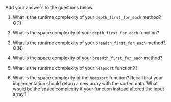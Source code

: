 Add your answers to the questions below.

1. What is the runtime complexity of your `depth_first_for_each` method?
O(1)
2. What is the space complexity of your `depth_first_for_each` function?

3. What is the runtime complexity of your `breadth_first_for_each` method?
O(N)
4. What is the space complexity of your `breadth_first_for_each` method?

5. What is the runtime complexity of your `heapsort` function?
!!
6. What is the space complexity of the `heapsort` function? Recall that your implementation should return a new array with the sorted data. What would be the space complexity if your function instead altered the input array?

